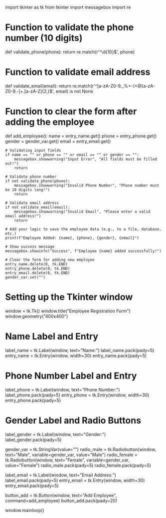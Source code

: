 import tkinter as tk
from tkinter import messagebox
import re


# Function to validate the phone number (10 digits)
def validate_phone(phone):
    return re.match(r'^\d{10}$', phone)


# Function to validate email address
def validate_email(email):
    return re.match(r'^[a-zA-Z0-9._%+-]+@[a-zA-Z0-9.-]+\.[a-zA-Z]{2,}$', email) is not None


# Function to clear the form after adding the employee
def add_employee():
    name = entry_name.get()
    phone = entry_phone.get()
    gender = gender_var.get()
    email = entry_email.get()

    # Validating input fields
    if name == "" or phone == "" or email == "" or gender == "":
        messagebox.showwarning("Input Error", "All fields must be filled out!")
        return

    # Validate phone number
    if not validate_phone(phone):
        messagebox.showwarning("Invalid Phone Number", "Phone number must be 10 digits long!")
        return

    # Validate email address
    if not validate_email(email):
        messagebox.showwarning("Invalid Email", "Please enter a valid email address!")
        return

    # Add your logic to save the employee data (e.g., to a file, database, etc.)
    print(f"Employee Added: {name}, {phone}, {gender}, {email}")

    # Show success message
    messagebox.showinfo("Success", f"Employee {name} added successfully!")

    # Clear the form for adding new employee
    entry_name.delete(0, tk.END)
    entry_phone.delete(0, tk.END)
    entry_email.delete(0, tk.END)
    gender_var.set("")


# Setting up the Tkinter window
window = tk.Tk()
window.title("Employee Registration Form")
window.geometry("400x400")

# Name Label and Entry
label_name = tk.Label(window, text="Name:")
label_name.pack(pady=5)
entry_name = tk.Entry(window, width=30)
entry_name.pack(pady=5)

# Phone Number Label and Entry
label_phone = tk.Label(window, text="Phone Number:")
label_phone.pack(pady=5)
entry_phone = tk.Entry(window, width=30)
entry_phone.pack(pady=5)

# Gender Label and Radio Buttons
label_gender = tk.Label(window, text="Gender:")
label_gender.pack(pady=5)

gender_var = tk.StringVar(value="")
radio_male = tk.Radiobutton(window, text="Male", variable=gender_var, value="Male")
radio_female = tk.Radiobutton(window, text="Female", variable=gender_var, value="Female")
radio_male.pack(pady=5)
radio_female.pack(pady=5)


label_email = tk.Label(window, text="Email Address:")
label_email.pack(pady=5)
entry_email = tk.Entry(window, width=30)
entry_email.pack(pady=5)


button_add = tk.Button(window, text="Add Employee", command=add_employee)
button_add.pack(pady=20)


window.mainloop()
